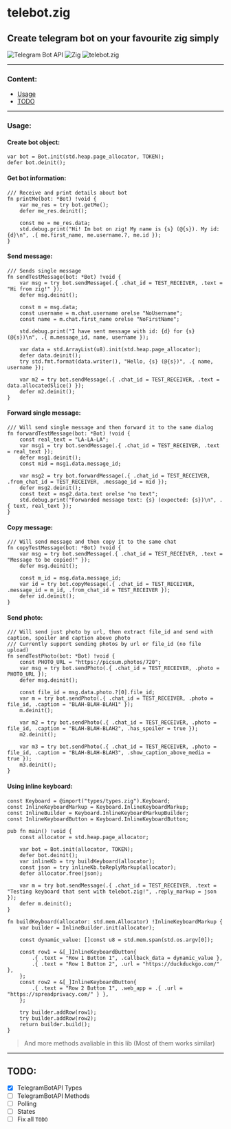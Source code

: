 # telebot.zig
## Create telegram bot on your favourite zig simply
![Telegram Bot API](https://img.shields.io/badge/Telegram_Bot_Api-8.0-blue)
![Zig](https://img.shields.io/badge/Zig_version-0.13.0-orange)
![telebot.zig](https://img.shields.io/badge/telebot.zig-0.1.1-blue)

---
### Content:
- [Usage](#usage)
- [TODO](#todo)
---

### Usage:
#### Create bot object:
```zig
var bot = Bot.init(std.heap.page_allocator, TOKEN);
defer bot.deinit();
```

#### Get bot information:
```zig
/// Receive and print details about bot
fn printMe(bot: *Bot) !void {
    var me_res = try bot.getMe();
    defer me_res.deinit();

    const me = me_res.data;
    std.debug.print("Hi! Im bot on zig! My name is {s} (@{s}). My id: {d}\n", .{ me.first_name, me.username.?, me.id });
}
```

#### Send message:
```zig
/// Sends single message
fn sendTestMessage(bot: *Bot) !void {
    var msg = try bot.sendMessage(.{ .chat_id = TEST_RECEIVER, .text = "Hi from zig!" });
    defer msg.deinit();

    const m = msg.data;
    const username = m.chat.username orelse "NoUsername";
    const name = m.chat.first_name orelse "NoFirstName";

    std.debug.print("I have sent message with id: {d} for {s} (@{s})\n", .{ m.message_id, name, username });

    var data = std.ArrayList(u8).init(std.heap.page_allocator);
    defer data.deinit();
    try std.fmt.format(data.writer(), "Hello, {s} (@{s})", .{ name, username });

    var m2 = try bot.sendMessage(.{ .chat_id = TEST_RECEIVER, .text = data.allocatedSlice() });
    defer m2.deinit();
}
```

#### Forward single message:
```zig
/// Will send single message and then forward it to the same dialog
fn forwardTestMessage(bot: *Bot) !void {
    const real_text = "LA-LA-LA";
    var msg1 = try bot.sendMessage(.{ .chat_id = TEST_RECEIVER, .text = real_text });
    defer msg1.deinit();
    const mid = msg1.data.message_id;

    var msg2 = try bot.forwardMessage(.{ .chat_id = TEST_RECEIVER, .from_chat_id = TEST_RECEIVER, .message_id = mid });
    defer msg2.deinit();
    const text = msg2.data.text orelse "no text";
    std.debug.print("Forwarded message text: {s} (expected: {s})\n", .{ text, real_text });
}
```

#### Copy message:
```zig
/// Will send message and then copy it to the same chat
fn copyTestMessage(bot: *Bot) !void {
    var msg = try bot.sendMessage(.{ .chat_id = TEST_RECEIVER, .text = "Message to be copied!" });
    defer msg.deinit();

    const m_id = msg.data.message_id;
    var id = try bot.copyMessage(.{ .chat_id = TEST_RECEIVER, .message_id = m_id, .from_chat_id = TEST_RECEIVER });
    defer id.deinit();
}
```

#### Send photo:
```zig
/// Will send just photo by url, then extract file_id and send with caption, spoiler and caption above photo
/// Currently support sending photos by url or file_id (no file upload)
fn sendTestPhoto(bot: *Bot) !void {
    const PHOTO_URL = "https://picsum.photos/720";
    var msg = try bot.sendPhoto(.{ .chat_id = TEST_RECEIVER, .photo = PHOTO_URL });
    defer msg.deinit();

    const file_id = msg.data.photo.?[0].file_id;
    var m = try bot.sendPhoto(.{ .chat_id = TEST_RECEIVER, .photo = file_id, .caption = "BLAH-BLAH-BLAH1" });
    m.deinit();

    var m2 = try bot.sendPhoto(.{ .chat_id = TEST_RECEIVER, .photo = file_id, .caption = "BLAH-BLAH-BLAH2", .has_spoiler = true });
    m2.deinit();

    var m3 = try bot.sendPhoto(.{ .chat_id = TEST_RECEIVER, .photo = file_id, .caption = "BLAH-BLAH-BLAH3", .show_caption_above_media = true });
    m3.deinit();
}
```

#### Using inline keyboard:
```zig
const Keyboard = @import("types/types.zig").Keyboard;
const InlineKeyboardMarkup = Keyboard.InlineKeyboardMarkup;
const InlineBuilder = Keyboard.InlineKeyboardMarkupBuilder;
const InlineKeyboardButton = Keyboard.InlineKeyboardButton;

pub fn main() !void {
    const allocator = std.heap.page_allocator;

    var bot = Bot.init(allocator, TOKEN);
    defer bot.deinit();
    var inlineKb = try buildKeyboard(allocator);
    const json = try inlineKb.toReplyMarkup(allocator);
    defer allocator.free(json);

    var m = try bot.sendMessage(.{ .chat_id = TEST_RECEIVER, .text = "Testing keyboard that sent with telebot.zig!", .reply_markup = json });
    defer m.deinit();
}

fn buildKeyboard(allocator: std.mem.Allocator) !InlineKeyboardMarkup {
    var builder = InlineBuilder.init(allocator);

    const dynamic_value: []const u8 = std.mem.span(std.os.argv[0]);

    const row1 = &[_]InlineKeyboardButton{
        .{ .text = "Row 1 Button 1", .callback_data = dynamic_value },
        .{ .text = "Row 1 Button 2", .url = "https://duckduckgo.com/" },
    };
    const row2 = &[_]InlineKeyboardButton{
        .{ .text = "Row 2 Button 1", .web_app = .{ .url = "https://spreadprivacy.com/" } },
    };

    try builder.addRow(row1);
    try builder.addRow(row2);
    return builder.build();
}
```
> And more methods avaliable in this lib (Most of them works similar)
---
## TODO:
- [x] TelegramBotAPI Types
- [ ] TelegramBotAPI Methods
- [ ] Polling
- [ ] States
- [ ] Fix all `TODO`
